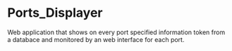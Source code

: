 # Ports_Displayer
Web application that shows on every port specified information token from a databace and monitored by an web interface for each port. 
